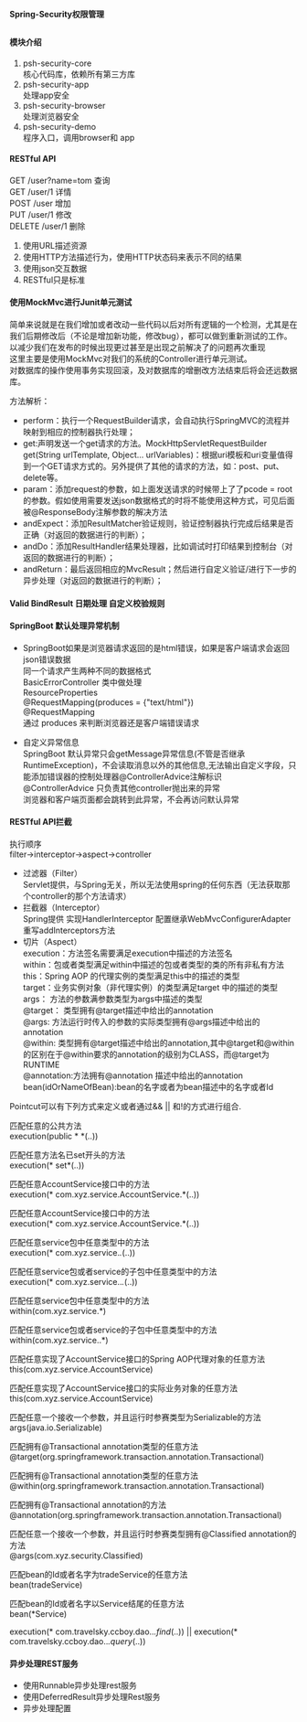 #### Spring-Security权限管理
## 
#### 模块介绍
1. psh-security-core  
核心代码库，依赖所有第三方库
2. psh-security-app  
处理app安全
3. psh-security-browser  
处理浏览器安全 
4. psh-security-demo  
程序入口，调用browser和 app  

#### RESTful API 
GET /user?name=tom   查询  
GET /user/1    详情    
POST /user     增加   
PUT /user/1     修改  
DELETE /user/1  删除 

1. 使用URL描述资源  
2. 使用HTTP方法描述行为，使用HTTP状态码来表示不同的结果  
3. 使用json交互数据   
4. RESTful只是标准  

#### 使用MockMvc进行Junit单元测试   
简单来说就是在我们增加或者改动一些代码以后对所有逻辑的一个检测，尤其是在我们后期修改后（不论是增加新功能，修改bug），都可以做到重新测试的工作。以减少我们在发布的时候出现更过甚至是出现之前解决了的问题再次重现  
这里主要是使用MockMvc对我们的系统的Controller进行单元测试。  
对数据库的操作使用事务实现回滚，及对数据库的增删改方法结束后将会还远数据库。  

方法解析：  
-  perform：执行一个RequestBuilder请求，会自动执行SpringMVC的流程并映射到相应的控制器执行处理；  
- get:声明发送一个get请求的方法。MockHttpServletRequestBuilder get(String urlTemplate, Object... urlVariables)：根据uri模板和uri变量值得到一个GET请求方式的。另外提供了其他的请求的方法，如：post、put、delete等。  
- param：添加request的参数，如上面发送请求的时候带上了了pcode = root的参数。假如使用需要发送json数据格式的时将不能使用这种方式，可见后面被@ResponseBody注解参数的解决方法  
- andExpect：添加ResultMatcher验证规则，验证控制器执行完成后结果是否正确（对返回的数据进行的判断）；  
- andDo：添加ResultHandler结果处理器，比如调试时打印结果到控制台（对返回的数据进行的判断）；  
- andReturn：最后返回相应的MvcResult；然后进行自定义验证/进行下一步的异步处理（对返回的数据进行的判断）；    
#### Valid  BindResult  日期处理  自定义校验规则  
#### SpringBoot 默认处理异常机制  
- SpringBoot如果是浏览器请求返回的是html错误，如果是客户端请求会返回json错误数据  
同一个请求产生两种不同的数据格式  
BasicErrorController 类中做处理   
ResourceProperties    
@RequestMapping(produces = {"text/html"})  
@RequestMapping   
通过 produces 来判断浏览器还是客户端错误请求

- 自定义异常信息  
SpringBoot 默认异常只会getMessage异常信息(不管是否继承RuntimeException)，不会读取消息以外的其他信息,无法输出自定义字段，只能添加错误器的控制处理器@ControllerAdvice注解标识  
@ControllerAdvice 只负责其他controller抛出来的异常  
浏览器和客户端页面都会跳转到此异常，不会再访问默认异常  

#### RESTful API拦截   
 执行顺序  
 filter->interceptor->aspect->controller  
- 过滤器（Filter）   
Servlet提供，与Spring无关，所以无法使用spring的任何东西（无法获取那个controller的那个方法请求）    
- 拦截器（Interceptor）  
 Spring提供 实现HandlerInterceptor  配置继承WebMvcConfigurerAdapter   重写addInterceptors方法
- 切片（Aspect）   
 execution：方法签名需要满足execution中描述的方法签名  
 within：包或者类型满足within中描述的包或者类型的类的所有非私有方法  
 this：Spring AOP 的代理实例的类型满足this中的描述的类型  
 target：业务实例对象（非代理实例）的类型满足target 中的描述的类型  
 args： 方法的参数满参数类型为args中描述的类型  
 @target： 类型拥有@target描述中给出的annotation  
 @args: 方法运行时传入的参数的实际类型拥有@args描述中给出的annotation  
 @within: 类型拥有@target描述中给出的annotation,其中@target和@within的区别在于@within要求的annotation的级别为CLASS，而@target为RUNTIME  
 @annotation:方法拥有@annotation 描述中给出的annotation    
 bean(idOrNameOfBean):bean的名字或者为bean描述中的名字或者Id  

Pointcut可以有下列方式来定义或者通过&& || 和!的方式进行组合.
 
匹配任意的公共方法   
execution(public * *(..))   


匹配任意方法名已set开头的方法   
execution(* set*(..))   


匹配任意AccountService接口中的方法   
execution(* com.xyz.service.AccountService.*(..))  


匹配任意AccountService接口中的方法   
execution(* com.xyz.service.AccountService.*(..))  


匹配任意service包中任意类型中的方法   
execution(* com.xyz.service.*.*(..))   


匹配任意service包或者service的子包中任意类型中的方法   
execution(* com.xyz.service..*.*(..))   


匹配任意service包中任意类型中的方法   
within(com.xyz.service.*)  


匹配任意service包或者service的子包中任意类型中的方法   
within(com.xyz.service..*)  


匹配任意实现了AccountService接口的Spring AOP代理对象的任意方法   
this(com.xyz.service.AccountService)   


匹配任意实现了AccountService接口的实际业务对象的任意方法   
this(com.xyz.service.AccountService)   


匹配任意一个接收一个参数，并且运行时参赛类型为Serializable的方法   
args(java.io.Serializable)   


匹配拥有@Transactional annotation类型的任意方法   
@target(org.springframework.transaction.annotation.Transactional)  



匹配拥有@Transactional annotation类型的任意方法   
@within(org.springframework.transaction.annotation.Transactional)  


匹配拥有@Transactional annotation的方法   
@annotation(org.springframework.transaction.annotation.Transactional)  


匹配任意一个接收一个参数，并且运行时参赛类型拥有@Classified annotation的方法   
@args(com.xyz.security.Classified)  


匹配bean的Id或者名字为tradeService的任意方法   
bean(tradeService)  


匹配bean的Id或者名字以Service结尾的任意方法   
bean(*Service)   

execution(* com.travelsky.ccboy.dao..*.find*(..)) || execution(* com.travelsky.ccboy.dao..*.query*(..))
 
 #### 异步处理REST服务  
 - 使用Runnable异步处理rest服务  
 - 使用DeferredResult异步处理Rest服务  
 - 异步处理配置  
 
